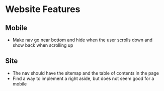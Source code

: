 # Website Features
## Mobile
- Make nav go near bottom and hide when the user scrolls down and show back when scrolling up

## Site
- The nav should have the sitemap and the table of contents in the page
- Find a way to implement a right aside, but does not seem good for a mobile
